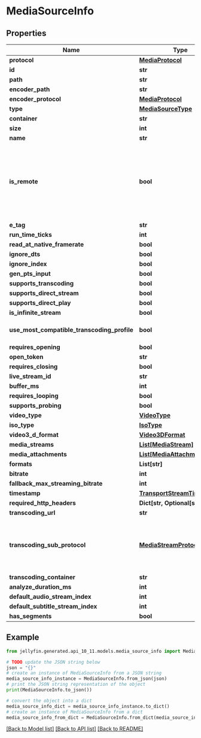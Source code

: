 # MediaSourceInfo


## Properties

Name | Type | Description | Notes
------------ | ------------- | ------------- | -------------
**protocol** | [**MediaProtocol**](MediaProtocol.md) |  | [optional] 
**id** | **str** |  | [optional] 
**path** | **str** |  | [optional] 
**encoder_path** | **str** |  | [optional] 
**encoder_protocol** | [**MediaProtocol**](MediaProtocol.md) |  | [optional] 
**type** | [**MediaSourceType**](MediaSourceType.md) |  | [optional] 
**container** | **str** |  | [optional] 
**size** | **int** |  | [optional] 
**name** | **str** |  | [optional] 
**is_remote** | **bool** | Gets or sets a value indicating whether the media is remote.  Differentiate internet url vs local network. | [optional] 
**e_tag** | **str** |  | [optional] 
**run_time_ticks** | **int** |  | [optional] 
**read_at_native_framerate** | **bool** |  | [optional] 
**ignore_dts** | **bool** |  | [optional] 
**ignore_index** | **bool** |  | [optional] 
**gen_pts_input** | **bool** |  | [optional] 
**supports_transcoding** | **bool** |  | [optional] 
**supports_direct_stream** | **bool** |  | [optional] 
**supports_direct_play** | **bool** |  | [optional] 
**is_infinite_stream** | **bool** |  | [optional] 
**use_most_compatible_transcoding_profile** | **bool** |  | [optional] [default to False]
**requires_opening** | **bool** |  | [optional] 
**open_token** | **str** |  | [optional] 
**requires_closing** | **bool** |  | [optional] 
**live_stream_id** | **str** |  | [optional] 
**buffer_ms** | **int** |  | [optional] 
**requires_looping** | **bool** |  | [optional] 
**supports_probing** | **bool** |  | [optional] 
**video_type** | [**VideoType**](VideoType.md) |  | [optional] 
**iso_type** | [**IsoType**](IsoType.md) |  | [optional] 
**video3_d_format** | [**Video3DFormat**](Video3DFormat.md) |  | [optional] 
**media_streams** | [**List[MediaStream]**](MediaStream.md) |  | [optional] 
**media_attachments** | [**List[MediaAttachment]**](MediaAttachment.md) |  | [optional] 
**formats** | **List[str]** |  | [optional] 
**bitrate** | **int** |  | [optional] 
**fallback_max_streaming_bitrate** | **int** |  | [optional] 
**timestamp** | [**TransportStreamTimestamp**](TransportStreamTimestamp.md) |  | [optional] 
**required_http_headers** | **Dict[str, Optional[str]]** |  | [optional] 
**transcoding_url** | **str** |  | [optional] 
**transcoding_sub_protocol** | [**MediaStreamProtocol**](MediaStreamProtocol.md) | Media streaming protocol.  Lowercase for backwards compatibility. | [optional] 
**transcoding_container** | **str** |  | [optional] 
**analyze_duration_ms** | **int** |  | [optional] 
**default_audio_stream_index** | **int** |  | [optional] 
**default_subtitle_stream_index** | **int** |  | [optional] 
**has_segments** | **bool** |  | [optional] 

## Example

```python
from jellyfin.generated.api_10_11.models.media_source_info import MediaSourceInfo

# TODO update the JSON string below
json = "{}"
# create an instance of MediaSourceInfo from a JSON string
media_source_info_instance = MediaSourceInfo.from_json(json)
# print the JSON string representation of the object
print(MediaSourceInfo.to_json())

# convert the object into a dict
media_source_info_dict = media_source_info_instance.to_dict()
# create an instance of MediaSourceInfo from a dict
media_source_info_from_dict = MediaSourceInfo.from_dict(media_source_info_dict)
```
[[Back to Model list]](README.md#documentation-for-models) [[Back to API list]](README.md#documentation-for-api-endpoints) [[Back to README]](README.md)


